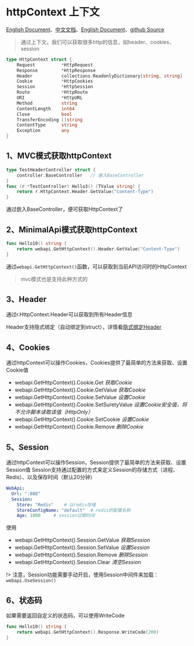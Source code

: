# httpContext 上下文
[English Document](https://farseer-go.gitee.io/en-us/)、[中文文档](https://farseer-go.gitee.io/)、[English Document](https://farseer-go.github.io/doc/en-us/)、[github Source](https://github.com/farseer-go/webapi)

> 通过上下文，我们可以获取很多http的信息，如header、cookies、session

```go
type HttpContext struct {
    Request          *HttpRequest
    Response         *HttpResponse
    Header           collections.ReadonlyDictionary[string, string]
    Cookie           *HttpCookies
    Session          *HttpSession
    Route            *HttpRoute
    URI              *HttpURL
    Method           string
    ContentLength    int64
    Close            bool
    TransferEncoding []string
    ContentType      string
    Exception        any
}
```

## 1、MVC模式获取httpContext
```go
type TestHeaderController struct {
    controller.BaseController   // 嵌入BaseController
}
func (r *TestController) Hello3() (TValue string) {
	return r.HttpContext.Header.GetValue("Content-Type")
}
```
通过嵌入BaseController，便可获取HttpContext了
## 2、MinimalApi模式获取httpContext
```go
func Hello10() string {
	return webapi.GetHttpContext().Header.GetValue("Content-Type")
}
```
通过`webapi.GetHttpContext()`函数，可以获取到当前API访问时的HttpContext
> mvc模式也是支持此种方式的

## 3、Header
通过r.HttpContext.Header可以获取到所有Header信息

Header支持隐式绑定（自动绑定到struct），详情看[隐式绑定Header](web/webapi/mvc/bindHeader.md)

## 4、Cookies
通过httpContext可以操作Cookies，Cookies提供了最简单的方法来获取、设置Cookie值
- webapi.GetHttpContext().Cookie.Get *获取Cookie*
- webapi.GetHttpContext().Cookie.GetValue *获取Cookie*
- webapi.GetHttpContext().Cookie.SetValue *设置Cookie*
- webapi.GetHttpContext().Cookie.SetSuretyValue *设置Cookie安全值，将不允许脚本读取该值（HttpOnly）*
- webapi.GetHttpContext().Cookie.SetCookie *设置Cookie*
- webapi.GetHttpContext().Cookie.Remove *删除Cookie*

## 5、Session
通过httpContext可以操作Session，Session提供了最简单的方法来获取、设置Session值
Session支持通过配置的方式来定义Session的存储方式（进程、Redis）、以及保存时间（默认20分钟）
```yaml
WebApi:
  Url: ":888"
  Session:
    Store: "Redis"    # 以redis存储
    StoreConfigName: "default"  # redis的配置名称
    Age: 1800     # session过期时间
```
使用
- webapi.GetHttpContext().Session.GetValue *获取Session*
- webapi.GetHttpContext().Session.SetValue *设置Session*
- webapi.GetHttpContext().Session.Remove *删除Session*
- webapi.GetHttpContext().Session.Clear *清空Session*

!> 注意，Session功能需要手动开启，使用Session中间件来加载：`webapi.UseSession()`

## 6、状态码
如果需要返回自定义的状态码，可以使用WriteCode
```go
func Hello10() string {
    return webapi.GetHttpContext().Response.WriteCode(200)
}
```